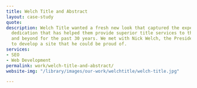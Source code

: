```yaml
---
title: Welch Title and Abstract
layout: case-study
quote: 
description: Welch Title wanted a fresh new look that captured the experience and
  dedication that has helped them provide superior title services to the Indiana region
  and beyond for the past 30 years. We met with Nick Welch, the President and Founder,
  to develop a site that he could be proud of.
services:
- SEO
- Web Development
permalink: work/welch-title-and-abstract/
website-img: "/library/images/our-work/welchtitle/welch-title.jpg"

---
```

